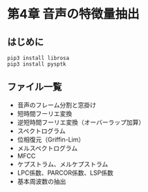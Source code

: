 # 第4章 音声の特徴量抽出

## はじめに
```
pip3 install librosa
pip3 install pysptk
```

## ファイル一覧
- 音声のフレーム分割と窓掛け
- 短時間フーリエ変換
- 逆短時間フーリエ変換（オーバーラップ加算）
- スペクトログラム
- 位相復元（Griffin-Lim）
- メルスペクトログラム
- MFCC
- ケプストラム、メルケプストラム
- LPC係数、PARCOR係数、LSP係数
- 基本周波数の抽出
